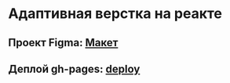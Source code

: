 # Адаптивная верстка на реакте
## Проект Figma: [Макет](https://www.figma.com/file/GVzChwQOL3jMxF2FjG1z0E/%D0%A2%D0%B5%D1%81%D1%82%D0%BE%D0%B2%D0%BE%D0%B5-%D0%B7%D0%B0%D0%B4%D0%B0%D0%BD%D0%B8%D0%B5-OFFERRUM-(Copy)?node-id=6%3A66&mode=dev )

## Деплой gh-pages: [deploy](https://kuljeanne.github.io/test-site/)
